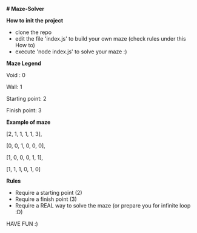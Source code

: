 **__# Maze-Solver__**

**How to init the project**
- clone the repo
- edit the file 'index.js' to build your own maze (check rules under this How to)
- execute 'node index.js' to solve your maze :)


**Maze Legend**

Void : 0

Wall: 1

Starting point: 2

Finish point: 3




**Example of maze**

 
  [2, 1, 1, 1, 1, 3],

  [0, 0, 1, 0, 0, 0],

  [1, 0, 0, 0, 1, 1],

  [1, 1, 1, 0, 1, 0]


**Rules**

- Require a starting point (2)
- Require a finish point (3)
- Require a REAL way to solve the maze (or prepare you for infinite loop :D)

HAVE FUN :)
